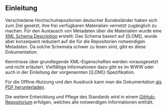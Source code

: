 ## Einleitung

Verschiedene Hochschulrepositorien deutscher Bundesländer haben sich
zum Ziel gesetzt, ihre frei verfügbaren Materialien vernetzt zugänglich
zu machen. Für den Austausch von Metadaten über die Materialien wurde
eine [XML Schema Description](schemas/hs-oer-lom.xsd) erstellt. Das
Schema basiert auf [[LOM]], wurde aber konsequent reduziert auf die für
die Repositorien notwendigen Metadaten. Da solche Schemata schwer zu
lesen sind, gibt es diese Dokumentation.

Kenntnisse über grundlegende XML–Eigenschaften werden vorausgesetzt und
nicht erläutert. Vielfältige Informationen dazu gibt es im WWW oder
auch in der Einleitung der vorgenannten [[LOM]]-Spezifikation.

Für die Offline-Nutzung und den Ausdruck kann man die Dokumentation
[als PDF herunterladen](hs-oer-lom-doc.pdf).

Die weitere Entwicklung und Pflege des Standards wird in einem
[GitHub-Repositorium](https://github.com/dini-ag-kim/hs-oer-lom-profil/)
erfolgen, welches alle notwendigen Informationen enthält.
